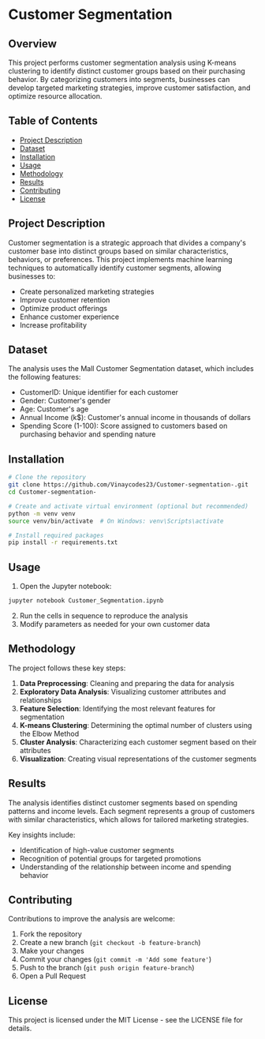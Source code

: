 # Customer Segmentation

## Overview
This project performs customer segmentation analysis using K-means clustering to identify distinct customer groups based on their purchasing behavior. By categorizing customers into segments, businesses can develop targeted marketing strategies, improve customer satisfaction, and optimize resource allocation.

## Table of Contents
- [Project Description](#project-description)
- [Dataset](#dataset)
- [Installation](#installation)
- [Usage](#usage)
- [Methodology](#methodology)
- [Results](#results)
- [Contributing](#contributing)
- [License](#license)

## Project Description
Customer segmentation is a strategic approach that divides a company's customer base into distinct groups based on similar characteristics, behaviors, or preferences. This project implements machine learning techniques to automatically identify customer segments, allowing businesses to:

- Create personalized marketing strategies
- Improve customer retention
- Optimize product offerings
- Enhance customer experience
- Increase profitability

## Dataset
The analysis uses the Mall Customer Segmentation dataset, which includes the following features:
- CustomerID: Unique identifier for each customer
- Gender: Customer's gender
- Age: Customer's age
- Annual Income (k$): Customer's annual income in thousands of dollars
- Spending Score (1-100): Score assigned to customers based on purchasing behavior and spending nature

## Installation
```bash
# Clone the repository
git clone https://github.com/Vinaycodes23/Customer-segmentation-.git
cd Customer-segmentation-

# Create and activate virtual environment (optional but recommended)
python -m venv venv
source venv/bin/activate  # On Windows: venv\Scripts\activate

# Install required packages
pip install -r requirements.txt
```

## Usage
1. Open the Jupyter notebook:
```bash
jupyter notebook Customer_Segmentation.ipynb
```
2. Run the cells in sequence to reproduce the analysis
3. Modify parameters as needed for your own customer data

## Methodology
The project follows these key steps:
1. **Data Preprocessing**: Cleaning and preparing the data for analysis
2. **Exploratory Data Analysis**: Visualizing customer attributes and relationships
3. **Feature Selection**: Identifying the most relevant features for segmentation
4. **K-means Clustering**: Determining the optimal number of clusters using the Elbow Method
5. **Cluster Analysis**: Characterizing each customer segment based on their attributes
6. **Visualization**: Creating visual representations of the customer segments

## Results
The analysis identifies distinct customer segments based on spending patterns and income levels. Each segment represents a group of customers with similar characteristics, which allows for tailored marketing strategies.

Key insights include:
- Identification of high-value customer segments
- Recognition of potential groups for targeted promotions
- Understanding of the relationship between income and spending behavior

## Contributing
Contributions to improve the analysis are welcome:
1. Fork the repository
2. Create a new branch (`git checkout -b feature-branch`)
3. Make your changes
4. Commit your changes (`git commit -m 'Add some feature'`)
5. Push to the branch (`git push origin feature-branch`)
6. Open a Pull Request

## License
This project is licensed under the MIT License - see the LICENSE file for details.
